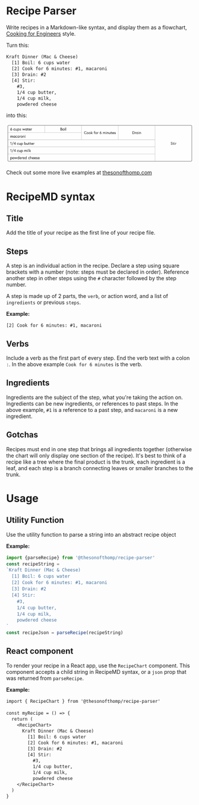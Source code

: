 # Recipe Parser

Write recipes in a Markdown-like syntax, and display them as a flowchart, [Cooking for Engineers](http://www.cookingforengineers.com) style.

Turn this:
```
Kraft Dinner (Mac & Cheese)
  [1] Boil: 6 cups water
  [2] Cook for 6 minutes: #1, macaroni
  [3] Drain: #2
  [4] Stir: 
    #3, 
    1/4 cup butter, 
    1/4 cup milk, 
    powdered cheese
```

into this:

![kd-example](./kd-example.png)

Check out some more live examples at [thesonofthomp.com](https://www.thesonofthomp.com/recipes)


# RecipeMD syntax

## Title
Add the title of your recipe as the first line of your recipe file.

## Steps
A step is an individual action in the recipe. Declare a step using square brackets with a number (note: steps must be declared in order). Reference another step in other steps using the `#` character followed by the step number.

A step is made up of 2 parts, the `verb`, or action word, and a list of `ingredients` or previous `steps`.

**Example:**
```
[2] Cook for 6 minutes: #1, macaroni
```

## Verbs
Include a verb as the first part of every step. End the verb text with a colon `:`. In the above example `Cook for 6 minutes` is the verb.

## Ingredients
Ingredients are the subject of the step, what you're taking the action on. Ingredients can be new ingredients, or references to past steps. In the above example, `#1` is a reference to a past step, and `macaroni` is a new ingredient.

## Gotchas
Recipes must end in one step that brings all ingredients together (otherwise the chart will only display one section of the recipe). It's best to think of a recipe like a tree where the final product is the trunk, each ingredient is a leaf, and each step is a branch connecting leaves or smaller branches to the trunk.

# Usage
## Utility Function

Use the utility function to parse a string into an abstract recipe object

**Example:**
```ts
import {parseRecipe} from '@thesonofthomp/recipe-parser'
const recipeString = 
`Kraft Dinner (Mac & Cheese)
  [1] Boil: 6 cups water
  [2] Cook for 6 minutes: #1, macaroni
  [3] Drain: #2
  [4] Stir: 
    #3, 
    1/4 cup butter, 
    1/4 cup milk, 
    powdered cheese
`
const recipeJson = parseRecipe(recipeString)
```

## React component

To render your recipe in a React app, use the `RecipeChart` component.
This component accepts a child string in RecipeMD syntax, or a `json` prop that was returned from `parseRecipe`.

**Example:**

```tsx
import { RecipeChart } from '@thesonofthomp/recipe-parser'

const myRecipe = () => {
  return (
    <RecipeChart>
      Kraft Dinner (Mac & Cheese)
        [1] Boil: 6 cups water
        [2] Cook for 6 minutes: #1, macaroni
        [3] Drain: #2
        [4] Stir: 
          #3, 
          1/4 cup butter, 
          1/4 cup milk, 
          powdered cheese
    </RecipeChart>
  )
}
```
